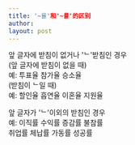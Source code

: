 ```yaml
---
title: '~율'和'~률'的区别 
author:
layout: post
---
```

<p>앞 글자에 받침이 없거나 'ᄂ'받침인 경우<br />
(앞 글자에 받침이 없을 때)<br />
    예: 투표율 참가율 승소율<br />
(받침이 ᄂ일 때)<br />
    예: 할인율 흡연율 이혼율 지원율</p>
<p>앞 글자가 'ᄂ'이외의 받침인 경우<br />
    예: 이직률 수익률 증감률 불참률<br />
        취업률 체납률 가동률 성공률</p>
